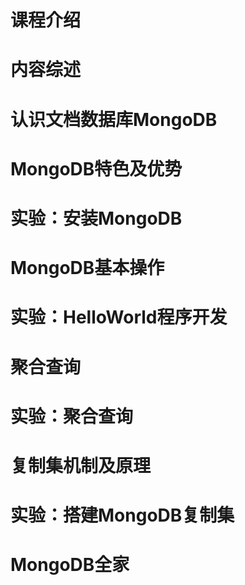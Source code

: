 # 课程介绍


# 内容综述


# 认识文档数据库MongoDB


# MongoDB特色及优势


# 实验：安装MongoDB


# MongoDB基本操作


# 实验：HelloWorld程序开发


# 聚合查询


# 实验：聚合查询


# 复制集机制及原理


# 实验：搭建MongoDB复制集


# MongoDB全家


